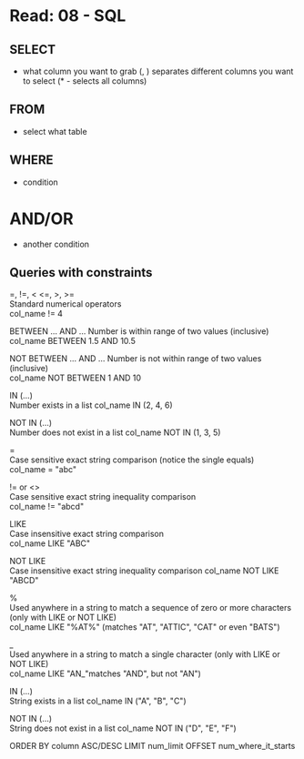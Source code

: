 # Read: 08 - SQL
## SELECT 
- what column you want to grab (, ) separates different columns you want to select (* - selects all columns)
## FROM 
- select what table
## WHERE 
- condition
# AND/OR
- another condition

## Queries with constraints

=, !=, < <=, >, >=	
Standard numerical operators	
col_name != 4

BETWEEN … AND …	
Number is within range of two values (inclusive)	
col_name BETWEEN 1.5 AND 10.5

NOT BETWEEN … AND …	
Number is not within range of two values (inclusive)	
col_name NOT BETWEEN 1 AND 10

IN (…)	
Number exists in a list	
col_name IN (2, 4, 6)

NOT IN (…)	
Number does not exist in a list	
col_name NOT IN (1, 3, 5)

=	
Case sensitive exact string comparison (notice the single equals)	
col_name = "abc"

!= or <>	
Case sensitive exact string inequality comparison	
col_name != "abcd"

LIKE	
Case insensitive exact string comparison	
col_name LIKE "ABC"

NOT LIKE	
Case insensitive exact string inequality comparison	
col_name NOT LIKE "ABCD"

%	
Used anywhere in a string to match a sequence of zero or more characters (only with LIKE or NOT LIKE)	
col_name LIKE "%AT%"
(matches "AT", "ATTIC", "CAT" or even "BATS")

_	
Used anywhere in a string to match a single character (only with LIKE or NOT LIKE)	
col_name LIKE "AN_"matches "AND", but not "AN")

IN (…)	
String exists in a list	
col_name IN ("A", "B", "C")

NOT IN (…)	
String does not exist in a list	
col_name NOT IN ("D", "E", "F")

ORDER BY column ASC/DESC
LIMIT num_limit OFFSET num_where_it_starts